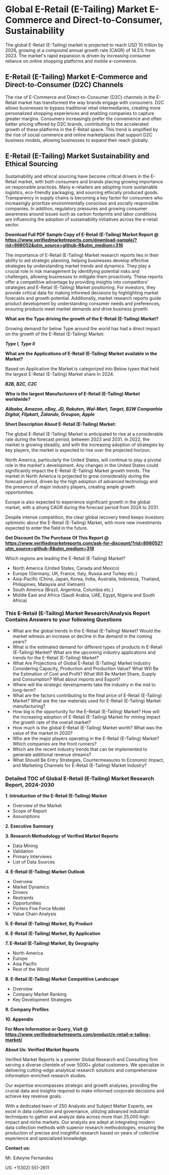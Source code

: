 <h1>Global E-Retail (E-Tailing) Market E-Commerce and Direct-to-Consumer, Sustainability</h1><p class=""><p>The global E-Retail (E-Tailing) market is projected to reach USD 10 trillion by 2026, growing at a compound annual growth rate (CAGR) of 14.5% from 2023. The market's rapid expansion is driven by increasing consumer reliance on online shopping platforms and mobile e-commerce.</p><h2>E-Retail (E-Tailing) Market E-Commerce and Direct-to-Consumer (D2C) Channels</h2><p>The rise of E-Commerce and Direct-to-Consumer (D2C) channels in the E-Retail market has transformed the way brands engage with consumers. D2C allows businesses to bypass traditional retail intermediaries, creating more personalized shopping experiences and enabling companies to capture greater margins. Consumers increasingly prefer the convenience and often better pricing offered by D2C brands, contributing to the accelerated growth of these platforms in the E-Retail space. This trend is amplified by the rise of social commerce and online marketplaces that support D2C business models, allowing businesses to expand their reach globally.</p><h2>E-Retail (E-Tailing) Market Sustainability and Ethical Sourcing</h2><p>Sustainability and ethical sourcing have become critical drivers in the E-Retail market, with both consumers and brands placing growing importance on responsible practices. Many e-retailers are adopting more sustainable logistics, eco-friendly packaging, and sourcing ethically produced goods. Transparency in supply chains is becoming a key factor for consumers who increasingly prioritize environmentally conscious and socially responsible companies. In addition, regulatory pressures and growing consumer awareness around issues such as carbon footprints and labor conditions are influencing the adoption of sustainability initiatives across the e-retail sector.</p></p><p class=""><strong>Download Full PDF Sample Copy of E-Retail (E-Tailing) Market Report @ <a href="https://www.verifiedmarketreports.com/download-sample/?rid=898052&utm_source=github-R&utm_medium=316" target="_blank">https://www.verifiedmarketreports.com/download-sample/?rid=898052&utm_source=github-R&utm_medium=316</a></strong></p><p>The importance of&nbsp;E-Retail (E-Tailing) Market research reports lies in their ability to aid strategic planning, helping businesses develop effective strategies by understanding market trends and dynamics. They play a crucial role in risk management by identifying potential risks and challenges, allowing businesses to mitigate them proactively. These reports offer a competitive advantage by providing insights into competitors' strategies and E-Retail (E-Tailing) Market positioning. For investors, they provide critical data for making informed decisions by highlighting market forecasts and growth potential. Additionally, market research reports guide product development by understanding consumer needs and preferences, ensuring products meet market demands and drive business growth.</p><p><strong>What are the&nbsp;Type driving the growth of the E-Retail (E-Tailing) Market?</strong></p><p id="" class="">Growing demand for below Type around the world has had a direct impact on the growth of the E-Retail (E-Tailing) Market:</p><p class=""><em><strong>Type I, Type II</strong></em></p><p class=""><strong>What are the&nbsp;Applications&nbsp;of E-Retail (E-Tailing) Market available in the Market?</strong></p><p id="" class="">Based on Application the Market is categorized into Below types that held the largest E-Retail (E-Tailing) Market share In 2024.</p><p class=""><em><strong>B2B, B2C, C2C</strong></em></p><p class=""><strong>Who is the largest Manufacturers of E-Retail (E-Tailing) Market worldwide?</strong></p><p><em><strong>Alibaba, Amazon, eBay, JD, Rakuten, Wal-Mart, Target, B2W Companhia Digital, Flipkart, Zalando, Groupon, Apple</strong></em></p><p id="" class=""><strong>Short Description About E-Retail (E-Tailing) Market:</strong></p><p>The global E-Retail (E-Tailing) Market is anticipated to rise at a considerable rate during the forecast period, between 2023 and 2031. In 2022, the market is growing steadily, and with the increasing adoption of strategies by key players, the market is expected to rise over the projected horizon.</p><p>North America, particularly the United States, will continue to play a pivotal role in the market's development. Any changes in the United States could significantly impact the E-Retail (E-Tailing) Market growth trends. The market in North America is projected to grow considerably during the forecast period, driven by the high adoption of advanced technology and the presence of major industry players, creating ample growth opportunities.</p><p>Europe is also expected to experience significant growth in the global market, with a strong CAGR during the forecast period from 2024 to 2031.</p><p>Despite intense competition, the clear global recovery trend keeps investors optimistic about the E-Retail (E-Tailing) Market, with more new investments expected to enter the field in the future.</p><p id="" class=""><strong>Get Discount On The Purchase Of This Report @ <a href="https://www.verifiedmarketreports.com/ask-for-discount/?rid=898052?utm_source=github-R&utm_medium=316" target="_blank">https://www.verifiedmarketreports.com/ask-for-discount/?rid=898052?utm_source=github-R&utm_medium=316</a></strong></p><p class="">Which regions are leading the E-Retail (E-Tailing) Market?</p><ul><li>North America (United States, Canada and Mexico)</li><li>Europe (Germany, UK, France, Italy, Russia and Turkey etc.)</li><li>Asia-Pacific (China, Japan, Korea, India, Australia, Indonesia, Thailand, Philippines, Malaysia and Vietnam)</li><li>South America (Brazil, Argentina, Columbia etc.)</li><li>Middle East and Africa (Saudi Arabia, UAE, Egypt, Nigeria and South Africa)</li></ul><h3 id="" class="">This E-Retail (E-Tailing) Market Research/Analysis Report Contains Answers to your following Questions</h3><ul><li>What are the global trends in the E-Retail (E-Tailing) Market? Would the market witness an increase or decline in the demand in the coming years?</li><li>What is the estimated demand for different types of products in E-Retail (E-Tailing) Market? What are the upcoming industry applications and trends for the E-Retail (E-Tailing) Market?</li><li>What Are Projections of Global E-Retail (E-Tailing) Market Industry Considering Capacity, Production and Production Value? What Will Be the Estimation of Cost and Profit? What Will Be Market Share, Supply and Consumption? What about imports and Export?</li><li>Where will the strategic developments take the industry in the mid to long-term?</li><li>What are the factors contributing to the final price of E-Retail (E-Tailing) Market? What are the raw materials used for E-Retail (E-Tailing) Market manufacturing?</li><li>How big is the opportunity for the E-Retail (E-Tailing) Market? How will the increasing adoption of E-Retail (E-Tailing) Market for mining impact the growth rate of the overall market?</li><li>How much is the global E-Retail (E-Tailing) Market worth? What was the value of the market In 2020?</li><li>Who are the major players operating in the E-Retail (E-Tailing) Market? Which companies are the front runners?</li><li>Which are the recent industry trends that can be implemented to generate additional revenue streams?</li><li>What Should Be Entry Strategies, Countermeasures to Economic Impact, and Marketing Channels for E-Retail (E-Tailing) Market Industry?</li></ul><h3 id="" class="">Detailed TOC of Global E-Retail (E-Tailing) Market Research Report, 2024-2030</h3><p id="" class=""><strong>1. Introduction of the E-Retail (E-Tailing) Market</strong></p><ul><li>Overview of the Market</li><li>Scope of Report</li><li>Assumptions</li></ul><p id="" class=""><strong>2. Executive Summary</strong></p><p id="" class=""><strong>3. Research Methodology of Verified Market Reports</strong></p><ul><li>Data Mining</li><li>Validation</li><li>Primary Interviews</li><li>List of Data Sources</li></ul><p id="" class=""><strong>4. E-Retail (E-Tailing) Market Outlook</strong></p><ul><li>Overview</li><li>Market Dynamics</li><li>Drivers</li><li>Restraints</li><li>Opportunities</li><li>Porters Five Force Model</li><li>Value Chain Analysis</li></ul><p id="" class=""><strong>5. E-Retail (E-Tailing) Market, By Product</strong></p><p id="" class=""><strong>6. E-Retail (E-Tailing) Market, By Application</strong></p><p id="" class=""><strong>7. E-Retail (E-Tailing) Market, By Geography</strong></p><ul><li>North America</li><li>Europe</li><li>Asia Pacific</li><li>Rest of the World</li></ul><p id="" class=""><strong>8. E-Retail (E-Tailing) Market Competitive Landscape</strong></p><ul><li>Overview</li><li>Company Market Ranking</li><li>Key Development Strategies</li></ul><p id="" class=""><strong>9. Company Profiles</strong></p><p id="" class=""><strong>10. Appendix</strong></p><p id="" class=""><strong>For More Information or Query, Visit @ <a href="https://www.verifiedmarketreports.com/product/e-retail-e-tailing-market/" target="_blank">https://www.verifiedmarketreports.com/product/e-retail-e-tailing-market/</a></strong></p><p id="" class=""><strong>About Us: Verified Market Reports</strong></p><p id="" class="">Verified Market Reports is a premier Global Research and Consulting firm serving a diverse clientele of over 5000+ global customers. We specialize in delivering cutting-edge analytical research solutions and comprehensive information-enriched research studies.</p><p id="" class="">Our expertise encompasses strategic and growth analyses, providing the crucial data and insights required to make informed corporate decisions and achieve key revenue goals.</p><p id="" class="">With a dedicated team of 250 Analysts and Subject Matter Experts, we excel in data collection and governance, utilizing advanced industrial techniques to gather and analyze data across more than 25,000 high-impact and niche markets. Our analysts are adept at integrating modern data collection methods with superior research methodologies, ensuring the production of precise and insightful research based on years of collective experience and specialized knowledge.</p><p id="" class=""><strong>Contact us:</strong></p><p id="" class="">Mr. Edwyne Fernandes</p><p id="" class="">US: +1(302) 551-2611</p>